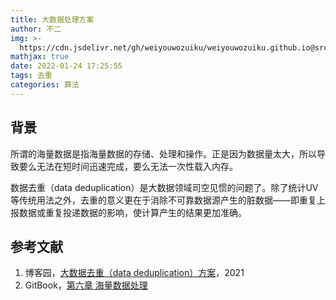 ```yaml
---
title: 大数据处理方案
author: 不二
img: >-
  https://cdn.jsdelivr.net/gh/weiyouwozuiku/weiyouwozuiku.github.io@src/source/_posts/PageImg/算法/大数据处理方案.jpeg
mathjax: true
date: 2022-01-24 17:25:55
tags: 去重
categories: 算法
---
```


## 背景

所谓的海量数据是指海量数据的存储、处理和操作。正是因为数据量太大，所以导致要么无法在短时间迅速完成，要么无法一次性载入内存。

数据去重（data deduplication）是大数据领域司空见惯的问题了。除了统计UV等传统用法之外，去重的意义更在于消除不可靠数据源产生的脏数据——即重复上报数据或重复投递数据的影响，使计算产生的结果更加准确。

## 参考文献

1. 博客园，[大数据去重（data deduplication）方案](https://www.cnblogs.com/luxiaoxun/p/14392375.html)，2021
1. GitBook，[第六章 海量数据处理](https://wizardforcel.gitbooks.io/the-art-of-programming-by-july/content/ch6.html)
